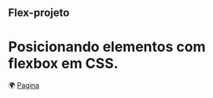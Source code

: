 ## Flex-projeto

# Posicionando elementos com flexbox em CSS. 

 :earth_africa: [Pagina ]( https://anaaplg.github.io/flex-projeto/ ) 
